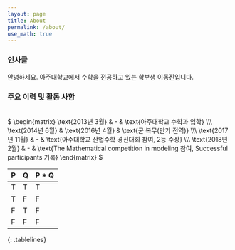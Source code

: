 ```yaml
---
layout: page
title: About
permalink: /about/
use_math: true
---
```

### 인사글
안녕하세요. 아주대학교에서 수학을 전공하고 있는 학부생 이동진입니다. <br/>

### 주요 이력 및 활동 사항
<style>
.tablelines table, .tablelines td, .tablelines th {
        border: 1px solid black;
        }
</style>

<br/>
$
\begin{matrix}
  \text{2013년 3월}  & - & \text{아주대학교 수학과 입학} \\\
  \text{2014년 6월}  & \text{2016년 4월} & \text{군 복무(만기 전역)} \\\
  \text{2017년 11월} & - & \text{아주대학교 산업수학 경진대회 참여, 2등 수상} \\\
  \text{2018년 2월}  & - & \text{The Mathematical competition in modeling 참여, Successful participants 기록}
\end{matrix}
$
<br/>

| P | Q | P * Q |
| - | - | - |
| T | T | T |
| T | F | F |
| F | T | F |
| F | F | F |
{: .tablelines}
